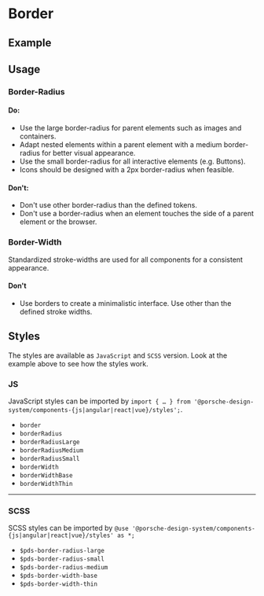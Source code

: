 # Border

<TableOfContents></TableOfContents>

## Example

<Playground :frameworkMarkup="codeExample" :externalStackBlitzDependencies="['styled-components']">
  <ExampleStylesBorder />
</Playground>

## Usage

### Border-Radius

#### Do:

- Use the large border-radius for parent elements such as images and containers.
- Adapt nested elements within a parent element with a medium border-radius for better visual appearance.
- Use the small border-radius for all interactive elements (e.g. Buttons).
- Icons should be designed with a 2px border-radius when feasible.

#### Don't:

- Don't use other border-radius than the defined tokens.
- Don't use a border-radius when an element touches the side of a parent element or the browser.

### Border-Width

Standardized stroke-widths are used for all components for a consistent appearance.

#### Don't

- Use borders to create a minimalistic interface. Use other than the defined stroke widths.

## Styles

The styles are available as `JavaScript` and `SCSS` version. Look at the example above to see how the styles work.

### JS

JavaScript styles can be imported by
`import { … } from '@porsche-design-system/components-{js|angular|react|vue}/styles';`.

- `border`
- `borderRadius`
- `borderRadiusLarge`
- `borderRadiusMedium`
- `borderRadiusSmall`
- `borderWidth`
- `borderWidthBase`
- `borderWidthThin`

---

### SCSS

SCSS styles can be imported by `@use '@porsche-design-system/components-{js|angular|react|vue}/styles' as *;`

- `$pds-border-radius-large`
- `$pds-border-radius-small`
- `$pds-border-radius-medium`
- `$pds-border-width-base`
- `$pds-border-width-thin`

<script lang="ts">
import Vue from 'vue';
import Component from 'vue-class-component';
import { getStylesBorderCodeSamples } from '@porsche-design-system/shared';
import { adjustSelectedFramework } from '@/utils';
import ExampleStylesBorder from '@/pages/patterns/styles/example-border.vue';

@Component({
  components: {
    ExampleStylesBorder
  },
})
export default class Code extends Vue {
  codeExample = getStylesBorderCodeSamples();

  public mounted(): void {
    adjustSelectedFramework(this.codeExample);
  }
}
</script>

